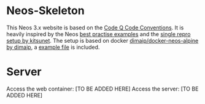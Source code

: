 # Neos-Skeleton

This Neos 3.x website is based on the [Code Q Code Conventions](https://docs.google.com/document/d/13ykoM0Ta2qJvO_6BYa-DIsx7_MxFsInOSbJqJHuINBw/edit). It is heavily inspired by the Neos [best practise examples](https://github.com/Flowpack/fusion-bp) and the [single repro setup by kitsunet](https://github.com/kitsunet/composer-install-testing).
The setup is based on docker [dimaip/docker-neos-alpine by dimaip](https://github.com/psmb/docker-neos-alpine), a [example file](docker-compose.example.yml) is included.

# Server

Access the web container: [TO BE ADDED HERE]
Access the server: [TO BE ADDED HERE]
